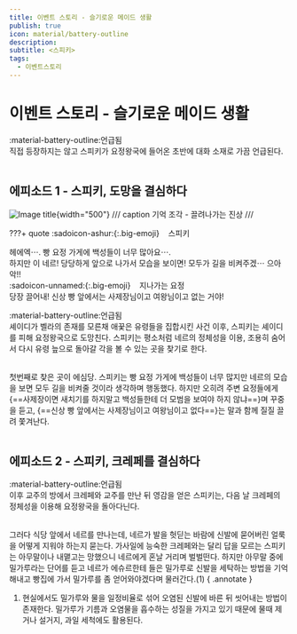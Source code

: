 ```yaml
---
title: 이벤트 스토리 - 슬기로운 메이드 생활 
publish: true
icon: material/battery-outline
description:
subtitle: <스피키>
tags:
  - 이벤트스토리
---
```


# 이벤트 스토리 - 슬기로운 메이드 생활 
<span class="badge badge-version"><span class="badge-icon">:material-battery-outline:</span>언급됨</span>
<br>
직접 등장하지는 않고 스피키가 요정왕국에 들어온 초반에 대화 소재로 가끔 언급된다.
<br>
<br>

## 에피소드 1 - 스피키, 도망을 결심하다
![Image title](https://vitamink1.github.io/ashur-note/assets/story/s2_event_speaki_1.png){width="500"}
/// caption
기억 조각 - 끌려나가는 진상
///

???+ quote
    :sadoicon-ashur:{:.big-emoji} &nbsp;&nbsp;&nbsp;<span class="tag-box" data-sado="ashur">스피키</span><br>
    <div class="speech-bubble">
        헤에엑⋯. 빵 요정 가게에 백성들이 너무 많아요⋯.<br>
        하지만 이 네르! 당당하게 앞으로 나가서 모습을 보이면! 모두가 길을 비켜주겠⋯ 으아악!!
    </div>
    :sadoicon-unnamed:{:.big-emoji} &nbsp;&nbsp;&nbsp;<span class="tag-box" data-sado="unnamed">지나가는 요정</span><br>
    <div class="speech-bubble">
        당장 끌어내! 신상 빵 앞에서는 사제장님이고 여왕님이고 없는 거야!
    </div>

<span class="badge badge-version"><span class="badge-icon">:material-battery-outline:</span>언급됨</span>
<br>
셰이디가 벨라의 존재를 모른채 애꿎은 유령들을 집합시킨 사건 이후, 스피키는 셰이디를 피해 요정왕국으로 도망친다. 스피키는 평소처럼 네르의 정체성을 이용, 조용히 숨어서 다시 유령 늪으로 돌아갈 각을 볼 수 있는 곳을 찾기로 한다.

<br>
첫번째로 찾은 곳이 에심당. 스피키는 빵 요정 가게에 백성들이 너무 많지만 네르의 모습을 보면 모두 길을 비켜줄 것이라 생각하며 행동했다. 하지만 오히려 주변 요정들에게 {==사제장이면 새치기를 하지말고 백성들한테 더 모범을 보여야 하지 않냐==}며 꾸중을 듣고, {==신상 빵 앞에서는 사제장님이고 여왕님이고 없다==}는 말과 함께 질질 끌려 쫓겨난다.
<br>
<br>

## 에피소드 2 - 스피키, 크레페를 결심하다
<span class="badge badge-version"><span class="badge-icon">:material-battery-outline:</span>언급됨</span>
<br>
이후 교주의 방에서 크레페와 교주를 만난 뒤 영감을 얻은 스피키는, 다음 날 크레페의 정체성을 이용해 요정왕국을 돌아다닌다. 

<br>
그러다 식당 앞에서 네르를 만나는데, 네르가 발을 헛딛는 바람에 신발에 묻어버린 얼룩을 어떻게 지워야 하는지 묻는다. 가사일에 능숙한 크레페와는 달리 답을 모르는 스피키는 아무말이나 내맽고는 망했으니 네르에게 혼날 거리며 벌벌떤다. 하지만 아무말 중에 밀가루라는 단어를 듣고 네르가 에슈르한테 들은 밀가루로 신발을 세탁하는 방법을 기억해내고 빵집에 가서 밀가루를 좀 얻어와야겠다며 물러간다.(1)
{ .annotate }

1. 현실에서도 밀가루와 물을 일정비율로 섞어 오염된 신발에 바른 뒤 씻어내는 방법이 존재한다. 밀가루가 기름과 오염물을 흡수하는 성질을 가지고 있기 때문에 물때 제거나 설거지, 과일 세척에도 활용된다.

<br>
<br>
